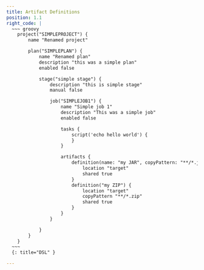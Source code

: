 ```yaml
---
title: Artifact Definitions
position: 1.1
right_code: |
  ~~~ groovy
    project("SIMPLEPROJECT") {
        name "Renamed project"

        plan("SIMPLEPLAN") {
            name "Renamed plan"
            description "this was a simple plan"
            enabled false

            stage("simple stage") {
                description "this is simple stage"
                manual false

                job("SIMPLEJOB1") {
                    name "Simple job 1"
                    description "This was a simple job"
                    enabled false

                    tasks {
                        script('echo hello world') {
                        }
                    }

                    artifacts {
                        definition(name: "my JAR", copyPattern: "**/*.jar") {
                            location "target"
                            shared true
                        }
                        definition("my ZIP") {
                            location "target"
                            copyPattern "**/*.zip"
                            shared true
                        }
                    }
                }

            }
        }
    }
  ~~~
  {: title="DSL" }

---
```



